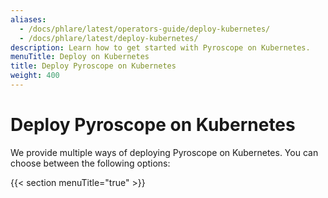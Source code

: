 ```yaml
---
aliases:
  - /docs/phlare/latest/operators-guide/deploy-kubernetes/
  - /docs/phlare/latest/deploy-kubernetes/
description: Learn how to get started with Pyroscope on Kubernetes.
menuTitle: Deploy on Kubernetes
title: Deploy Pyroscope on Kubernetes
weight: 400
---
```


# Deploy Pyroscope on Kubernetes

We provide multiple ways of deploying Pyroscope on Kubernetes. You can choose between the following options:

{{< section menuTitle="true" >}}
